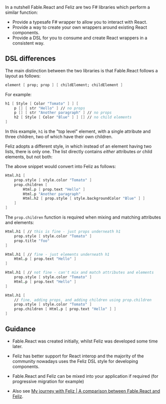 In a nutshell Fable.React and Feliz are two F# libraries which perform a similar function:

* Provide a typesafe F# wrapper to allow you to interact with React.
* Provide a way to create your own wrappers around existing React components.
* Provide a DSL for you to consume and create React wrappers in a consistent way.

## DSL differences
The main distinction between the two libraries is that Fable.React follows a layout as follows:

```fsharp
element [ prop; prop ] [ childElement; childElement ]
```

For example:

```fsharp
h1 [ Style [ Color "Tomato" ] ] [
    p [] [ str "Hello" ] // no props
    p [] [ str "Another paragraph" ] // no props
    h2 [ Style [ Color "Blue" ] ] [] // no child elements
]
```

In this example, `h1` is the "top level" element, with a single attribute and three children, two of which have their own children.

Feliz adopts a different style, in which instead of an element having two lists, there is only one. The list directly contains *either* attributes *or* child elements, but not both:

The above snippet would convert into Feliz as follows:

```fsharp
Html.h1 [
    prop.style [ style.color "Tomato" ]
    prop.children [
        Html.p [ prop.text "Hello" ]
        Html.p "Another paragraph"
        Html.h2 [ prop.style [ style.backgroundColor "Blue" ] ]
    ]
]
```

The `prop.children` function is required when mixing and matching attributes and elements:

```fsharp
Html.h1 [ // this is fine - just props underneath h1
    prop.style [ style.color "Tomato" ]
    prop.title "foo"
]

Html.h1 [ // fine - just elements underneath h1
    Html.p [ prop.text "Hello" ]
]

Html.h1 [ // not fine - can't mix and match attributes and elements
    prop.style [ style.color "Tomato" ]
    Html.p [ prop.text "Hello" ]
]

Html.h1 [ 
    // fine, adding props, and adding children using prop.children
    prop.style [ style.color "Tomato" ]
    prop.children [ Html.p [ prop.text "Hello" ] ]
]
```

## Guidance
* Fable.React was created initially, whilst Feliz was developed some time later.
* Feliz has better support for React interop and the majority of the community nowadays uses the Feliz DSL style for developing components.
* Fable.React and Feliz can be mixed into your application if required (for progressive migration for example)


* Also see [My journey with Feliz | A comparison between Fable.React and Feliz](https://github.com/Zaid-Ajaj/Feliz/issues/155).
